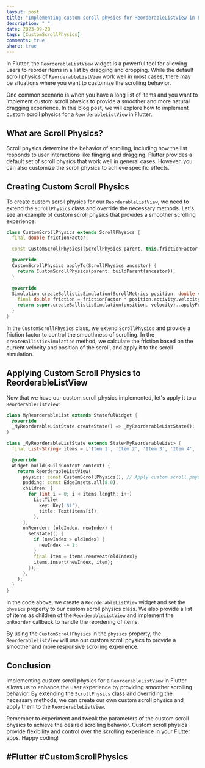 ```yaml
---
layout: post
title: "Implementing custom scroll physics for ReorderableListView in Flutter"
description: " "
date: 2023-09-20
tags: [CustomScrollPhysics]
comments: true
share: true
---
```


In Flutter, the `ReorderableListView` widget is a powerful tool for allowing users to reorder items in a list by dragging and dropping. While the default scroll physics of `ReorderableListView` work well in most cases, there may be situations where you want to customize the scrolling behavior.

One common scenario is when you have a long list of items and you want to implement custom scroll physics to provide a smoother and more natural dragging experience. In this blog post, we will explore how to implement custom scroll physics for a `ReorderableListView` in Flutter.

## What are Scroll Physics?

Scroll physics determine the behavior of scrolling, including how the list responds to user interactions like flinging and dragging. Flutter provides a default set of scroll physics that work well in general cases. However, you can also customize the scroll physics to achieve specific effects.

## Creating Custom Scroll Physics

To create custom scroll physics for our `ReorderableListView`, we need to extend the `ScrollPhysics` class and override the necessary methods. Let's see an example of custom scroll physics that provides a smoother scrolling experience:

```dart
class CustomScrollPhysics extends ScrollPhysics {
  final double frictionFactor;

  const CustomScrollPhysics({ScrollPhysics parent, this.frictionFactor = 0.85}) : super(parent: parent);

  @override
  CustomScrollPhysics applyTo(ScrollPhysics ancestor) {
    return CustomScrollPhysics(parent: buildParent(ancestor));
  }

  @override
  Simulation createBallisticSimulation(ScrollMetrics position, double velocity) {
    final double friction = frictionFactor * position.activity.velocity / (position.pixels.abs() + 1.0);
    return super.createBallisticSimulation(position, velocity)..applyFriction(friction);
  }
}
```

In the `CustomScrollPhysics` class, we extend `ScrollPhysics` and provide a friction factor to control the smoothness of scrolling. In the `createBallisticSimulation` method, we calculate the friction based on the current velocity and position of the scroll, and apply it to the scroll simulation.

## Applying Custom Scroll Physics to ReorderableListView

Now that we have our custom scroll physics implemented, let's apply it to a `ReorderableListView`:

```dart
class MyReorderableList extends StatefulWidget {
  @override
  _MyReorderableListState createState() => _MyReorderableListState();
}

class _MyReorderableListState extends State<MyReorderableList> {
  final List<String> items = ['Item 1', 'Item 2', 'Item 3', 'Item 4', 'Item 5'];

  @override
  Widget build(BuildContext context) {
    return ReorderableListView(
      physics: const CustomScrollPhysics(), // Apply custom scroll physics
      padding: const EdgeInsets.all(8.0),
      children: [
        for (int i = 0; i < items.length; i++)
          ListTile(
            key: Key('$i'),
            title: Text(items[i]),
          ),
      ],
      onReorder: (oldIndex, newIndex) {
        setState(() {
          if (newIndex > oldIndex) {
            newIndex -= 1;
          }
          final item = items.removeAt(oldIndex);
          items.insert(newIndex, item);
        });
      },
    );
  }
}
```

In the code above, we create a `ReorderableListView` widget and set the `physics` property to our custom scroll physics class. We also provide a list of items as children of the `ReorderableListView` and implement the `onReorder` callback to handle the reordering of items.

By using the `CustomScrollPhysics` in the `physics` property, the `ReorderableListView` will use our custom scroll physics to provide a smoother and more responsive scrolling experience.

## Conclusion

Implementing custom scroll physics for a `ReorderableListView` in Flutter allows us to enhance the user experience by providing smoother scrolling behavior. By extending the `ScrollPhysics` class and overriding the necessary methods, we can create our own custom scroll physics and apply them to the `ReorderableListView`.

Remember to experiment and tweak the parameters of the custom scroll physics to achieve the desired scrolling behavior. Custom scroll physics provide flexibility and control over the scrolling experience in your Flutter apps. Happy coding!

## #Flutter #CustomScrollPhysics